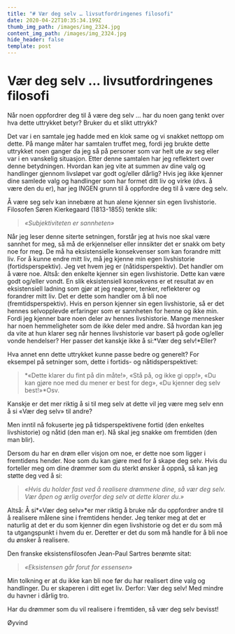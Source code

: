 ```yaml
---
title: "# Vær deg selv … livsutfordringenes filosofi"
date: 2020-04-22T10:35:34.199Z
thumb_img_path: /images/img_2324.jpg
content_img_path: /images/img_2324.jpg
hide_header: false
template: post
---
```

<!--StartFragment-->

# Vær deg selv … livsutfordringenes filosofi

Når noen oppfordrer deg til å være deg selv … har du noen gang tenkt over hva dette uttrykket betyr? Bruker du et slikt uttrykk?

Det var i en samtale jeg hadde med en klok same og vi snakket nettopp om dette. På mange måter har samtalen truffet meg, fordi jeg brukte dette uttrykket noen ganger da jeg så på personer som var helt ute av seg eller var i en vanskelig situasjon. Etter denne samtalen har jeg reflektert over denne betydningen. Hvordan kan jeg vite at summen av dine valg og handlinger gjennom livsløpet var godt og/eller dårlig? Hvis jeg ikke kjenner dine samlede valg og handlinger som har formet ditt liv og virke (dvs. å være den du er), har jeg INGEN grunn til å oppfordre deg til å være deg selv.

Å være seg selv kan innebære at hun alene kjenner sin egen livshistorie. Filosofen Søren Kierkegaard (1813-1855) tenkte slik:

> *«Subjektiviteten er sannheten»*

Når jeg leser denne siterte setningen, forstår jeg at hvis noe skal være sannhet for meg, så må de erkjennelser eller innsikter det er snakk om bety noe for meg. De må ha eksistensielle konsekvenser som kan forandre mitt liv. For å kunne endre mitt liv, må jeg kjenne min egen livshistorie (fortidsperspektiv). Jeg vet hvem jeg er (nåtidsperspektiv). Det handler om å være noe. Altså: den enkelte kjenner sin egen livshistorie. Dette kan være godt og/eller vondt. En slik eksistensiell konsekvens er et resultat av en eksistensiell ladning som gjør at jeg reagerer, tenker, reflekterer og forandrer mitt liv. Det er dette som handler om å bli noe (fremtidsperspektiv). Hvis en person kjenner sin egen livshistorie, så er det hennes selvopplevde erfaringer som er sannheten for henne og ikke min. Fordi jeg kjenner bare noen deler av hennes livshistorie. Mange mennesker har noen hemmeligheter som de ikke deler med andre. Så hvordan kan jeg da vite at hun klarer seg når hennes livshistorie var basert på gode og/eller vonde hendelser? Her passer det kanskje ikke å si:*Vær deg selv!*Eller?

Hva annet enn dette uttrykket kunne passe bedre og generelt? For eksempel på setninger som, dette i fortids- og nåtidsperspektivet:

> *«Dette klarer du fint på din måte!», «Stå på, og ikke gi opp!», «Du kan gjøre noe med du mener er best for deg», «Du kjenner deg selv best!»*Osv.

Kanskje er det mer riktig å si til meg selv at dette vil jeg være meg selv enn å si «Vær deg selv» til andre?

Men inntil nå fokuserte jeg på tidsperspektivene fortid (den enkeltes livshistorie) og nåtid (den man er). Nå skal jeg snakke om fremtiden (den man blir).

Dersom du har en drøm eller visjon om noe, er dette noe som ligger i fremtidens hender. Noe som du kan gjøre med for å skape deg selv. Hvis du forteller meg om dine drømmer som du sterkt ønsker å oppnå, så kan jeg støtte deg ved å si:

> *«Hvis du holder fast ved å realisere drømmene dine, så vær deg selv. Vær åpen og ærlig overfor deg selv at dette klarer du.»*

Altså: Å si*«Vær deg selv»*er mer riktig å bruke når du oppfordrer andre til å realisere målene sine i fremtidens hender. Jeg tenker meg at det er naturlig at det er du som kjenner din egen livshistorie og det er du som må ta utgangspunkt i hvem du er. Deretter er det du som må handle for å bli noe du ønsker å realisere.

Den franske eksistensfilosofen Jean-Paul Sartres berømte sitat:

> *«Eksistensen går forut for essensen»*

Min tolkning er at du ikke kan bli noe før du har realisert dine valg og handlinger. Du er skaperen i ditt eget liv. Derfor: Vær deg selv! Med mindre du havner i dårlig tro.

Har du drømmer som du vil realisere i fremtiden, så vær deg selv bevisst!

Øyvind

<!--EndFragment-->